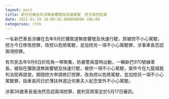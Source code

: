 ```yaml
---
layout: post
title: 新巴司機去年涉無故響號及快速駕駛　控方改控危駕
date: 2021-01-29 18:09:56.000000000 +08:00
categories: rthk
---
```


一名新巴車長涉嫌在去年9月於彌敦道無故響號及快速行駛，原被控不小心駕駛，控方今日修改控罪，改控以危險駕駛，並加控另一項不小心駕駛罪，涉事車長否認兩項控罪。

有市民去年9月6日於旺角一帶聚集，防暴警員當時出動，一輛新巴970號線車長，被指在彌敦道無故響號及快速行駛，被控一項不小心駕駛，案件今在九龍城裁判法院再提堂。期間控方申請修訂控罪，改為控以危險駕駛，並加控另一項不小心駕駛罪，指車長同日於薄扶林道近何東夫人紀念堂外不小心駕駛。

涉案36歲車長張浩然否認兩項控罪，裁判官將案定於5月17日審訊。
